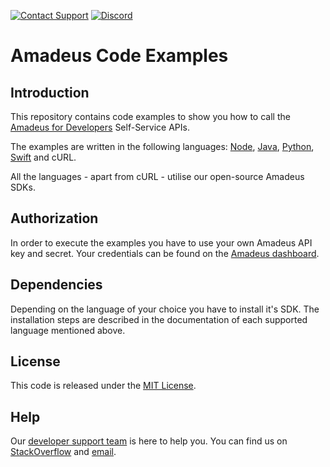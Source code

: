 [![Contact Support](https://github.com/amadeus4dev/amadeus-android/raw/master/.github/images/support.svg?sanitize=true)][support]
[![Discord](https://img.shields.io/discord/696822960023011329?label=&logo=discord&logoColor=ffffff&color=7389D8&labelColor=6A7EC2)](https://discord.gg/cVrFBqx)

# Amadeus Code Examples

## Introduction 
This repository contains code examples to show you how to call the [Amadeus for Developers](https://developers.amadeus.com) Self-Service APIs.

The examples are written in the following languages: [Node](https://github.com/amadeus4dev/amadeus-node), [Java](https://github.com/amadeus4dev/amadeus-java), [Python](https://github.com/amadeus4dev/amadeus-python), [Swift](https://github.com/amadeus4dev/amadeus-ios) and cURL. 

All the languages - apart from cURL - utilise our open-source Amadeus SDKs.

## Authorization 
In order to execute the examples you have to use your own Amadeus API key and secret. Your credentials can be found on the [Amadeus dashboard](https://developers.amadeus.com/my-apps).

## Dependencies
Depending on the language of your choice you have to install it's SDK. The installation steps are described in the documentation of each supported language mentioned above. 

## License
This code is released under the [MIT License](LICENSE).

## Help
Our [developer support team](https://developers.amadeus.com/support) is here
to help you. You can find us on
[StackOverflow](https://stackoverflow.com/questions/tagged/amadeus) and
[email](mailto:developers@amadeus.com).

[support]: http://developers.amadeus.com/support